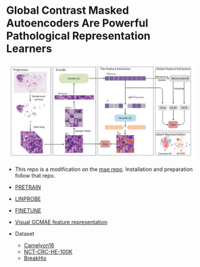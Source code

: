 # Global Contrast Masked Autoencoders Are Powerful Pathological Representation Learners

<p align="center">
  <img src="./GCMAE.png" width="800">
</p>

* This repo is a modification on the [mae repo](https://github.com/facebookresearch/mae). Installation and preparation follow that repo.

* [PRETRAIN](PRETRAIN.md)

* [LINPROBE](LINPROBE.md)

* [FINETUNE](FINETUNE.md)

* [ Visual GCMAE feature representation](VISUAL.md)

* Dataset
  * [Camelyon16](https://pan.baidu.com/s/1N0fqJR9u8yq-y6ZY0mSoUw?pwd=noms)
  * [NCT-CRC-HE-100K](https://zenodo.org/record/1214456)
  * [BreakHis](https://web.inf.ufpr.br/vri/databases/breast-cancer-histopathological-database-breakhis/)
